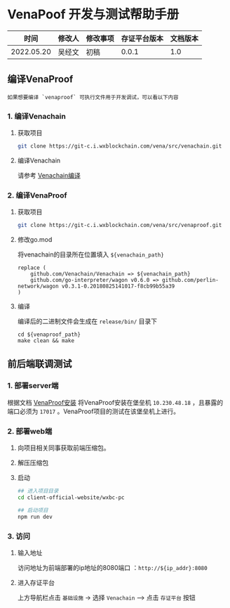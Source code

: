 # VenaPoof 开发与测试帮助手册

| **时间**   | **修改人** | **修改事项** | **存证平台版本** | **文档版本** |
| ---------- | ---------- | ------------ | ---------------- | ------------ |
| 2022.05.20 | 吴经文     | 初稿         | 0.0.1            | 1.0          |

## 编译VenaProof

```{note}
如果想要编译 `venaproof` 可执行文件用于开发调试，可以看以下内容
```

### 1. 编译Venachain

1. 获取项目

	```bash
	git clone https://git-c.i.wxblockchain.com/vena/src/venachain.git
	```

2. 编译Venachain

	请参考 [Venachain编译](../../6_深入使用指南/Venachain编译.md)

### 2. 编译VenaProof

1. 获取项目

	```bash
	git clone https://git-c.i.wxblockchain.com/vena/src/venaproof.git
	```

2. 修改go.mod

	将venachain的目录所在位置填入 `${venachain_path}`
	```console
	replace (
		github.com/Venachain/Venachain => ${venachain_path}
		github.com/go-interpreter/wagon v0.6.0 => github.com/perlin-network/wagon v0.3.1-0.20180825141017-f8cb99b55a39
	)
	```

3. 编译

	编译后的二进制文件会生成在 `release/bin/` 目录下

	```console
	cd ${venaproof_path}
	make clean && make
	```

## 前后端联调测试

### 1. 部署server端

根据文档 [VenaProof安装](./VenaProof安装.md) 将VenaProof安装在堡垒机 `10.230.48.18` ，且暴露的端口必须为 `17017` 。VenaProof项目的测试在该堡垒机上进行。

### 2. 部署web端

1. 向项目相关同事获取前端压缩包。
2. 解压压缩包
3. 启动

	```bash
	## 进入项目目录
	cd client-official-website/wxbc-pc

	## 启动项目
	npm run dev
	```

### 3. 访问

1. 输入地址

	访问地址为前端部署的ip地址的8080端口 ：`http://${ip_addr}:8080`

2. 进入存证平台

	上方导航栏点击 `基础设施` -> 选择 `Venachain` --> 点击 `存证平台` 按钮

